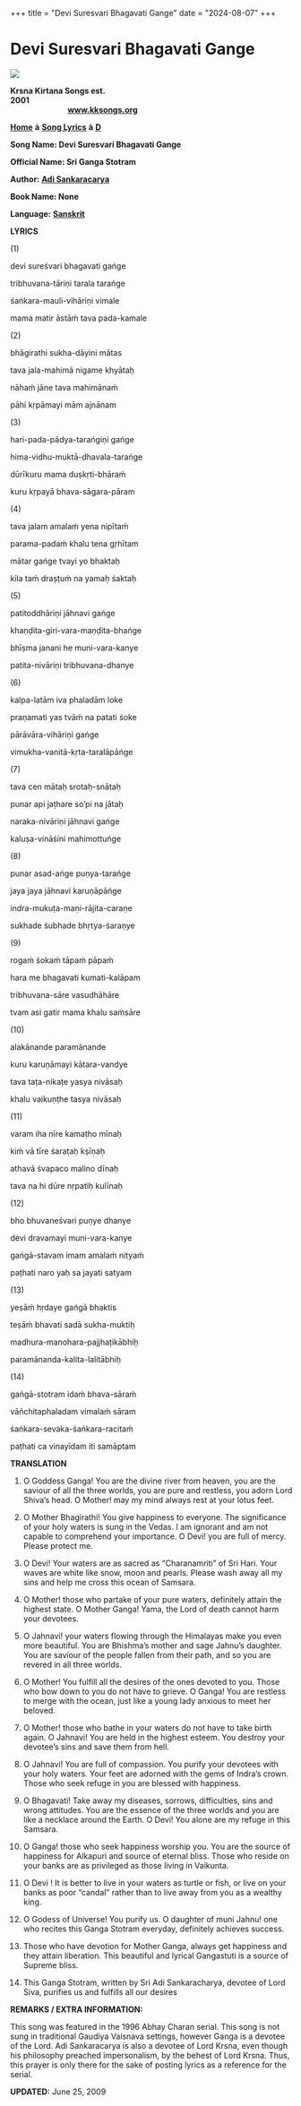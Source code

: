 +++
title = "Devi Suresvari Bhagavati Gange"
date = "2024-08-07"
+++

# Devi Suresvari Bhagavati Gange
**[![](http://kksongs.org/image_files/image002.jpg)](http://kksongs.org/)**

**Krsna Kirtana Songs est. 2001**                                                                                                                                                 **www.kksongs.org**

[**Home**](http://kksongs.org/) **à** [**Song Lyrics**](http://kksongs.org/lyrics.html) **à** [**D**](http://kksongs.org/songs/song_d.html)

**Song Name: Devi Suresvari Bhagavati Gange**

**Official Name: Sri Ganga Stotram**

**Author:** [**Adi Sankaracarya**](http://kksongs.org/authors/list/adisankara.html)

**Book Name: None**

**Language:** [**Sanskrit**](http://kksongs.org/language/list/sanskrit.html)

**LYRICS**

(1)

devi sureśvari bhagavati gańge

tribhuvana-tāriṇi tarala tarańge

śańkara-mauli-vihāriṇi vimale

mama matir āstāḿ tava pada-kamale

(2)

bhāgirathi sukha-dāyini mātas

tava jala-mahimā nigame khyātaḥ

nāhaḿ jāne tava mahimānaḿ

pāhi kṛpāmayi mām ajnānam

(3)

hari-pada-pādya-tarańgiṇi gańge

hima-vidhu-muktā-dhavala-tarańge

dūrīkuru mama duṣkṛti-bhāraḿ

kuru kṛpayā bhava-sāgara-pāram

(4)

tava jalam amalaḿ yena nipītaḿ

parama-padaḿ khalu tena gṛhītam

mātar gańge tvayi yo bhaktaḥ

kila taḿ draṣṭuḿ na yamaḥ śaktaḥ

(5)

patitoddhāriṇi jāhnavi gańge

khaṇḍita-giri-vara-maṇḍita-bhańge

bhīṣma janani he muni-vara-kanye

patita-nivāriṇi tribhuvana-dhanye

(6)

kalpa-latām iva phaladām loke

praṇamati yas tvāḿ na patati śoke

pārāvāra-vihāriṇi gańge

vimukha-vanitā-kṛta-taralāpāńge

(7)

tava cen mātaḥ srotaḥ-snātaḥ

punar api jaṭhare so’pi na jātaḥ

naraka-nivāriṇi jāhnavi gańge

kaluṣa-vināśini mahimottuńge

(8)

punar asad-ańge puṇya-tarańge

jaya jaya jāhnavi karuṇāpāńge

indra-mukuṭa-maṇi-rājita-caraṇe

sukhade śubhade bhṛtya-śaraṇye

(9)

rogaḿ śokaḿ tāpaḿ pāpaḿ

hara me bhagavati kumati-kalāpam

tribhuvana-sāre vasudhāhāre

tvam asi gatir mama khalu saḿsāre

(10)

alakānande paramānande

kuru karuṇāmayi kātara-vandye

tava taṭa-nikaṭe yasya nivāsaḥ

khalu vaikuṇṭhe tasya nivāsaḥ

(11)

varam iha nīre kamaṭho mīnaḥ

kiḿ vā tīre śaraṭaḥ kṣīṇaḥ

athavā śvapaco malino dīnaḥ

tava na hi dūre nṛpatiḥ kulīnaḥ

(12)

bho bhuvaneśvari puṇye dhanye

devi dravamayi muni-vara-kanye

gańgā-stavam imam amalaḿ nityaḿ

paṭhati naro yaḥ sa jayati satyam

(13)

yeṣāḿ hṛdaye gańgā bhaktis

teṣāḿ bhavati sadā sukha-muktiḥ

madhura-manohara-pajjhaṭikābhiḥ

paramānanda-kalita-lalitābhiḥ

(14)

gańgā-stotram idaḿ bhava-sāraḿ

vāñchitaphaladam vimalaḿ sāram

śańkara-sevaka-śańkara-racitaḿ

paṭhati ca vinayīdam iti samāptam

**TRANSLATION**

1) O Goddess Ganga! You are the divine river from heaven, you are the saviour of all the three worlds, you are pure and restless, you adorn Lord Shiva’s head. O Mother! may my mind always rest at your lotus feet.

2) O Mother Bhagirathi! You give happiness to everyone. The significance of your holy waters is sung in the Vedas. I am ignorant and am not capable to comprehend your importance. O Devi! you are full of mercy. Please protect me.

3) O Devi! Your waters are as sacred as “Charanamriti” of Sri Hari. Your waves are white like snow, moon and pearls. Please wash away all my sins and help me cross this ocean of Samsara.

4) O Mother! those who partake of your pure waters, definitely attain the highest state. O Mother Ganga! Yama, the Lord of death cannot harm your devotees.

5) O Jahnavi! your waters flowing through the Himalayas make you even more beautiful. You are Bhishma’s mother and sage Jahnu’s daughter. You are saviour of the people fallen from their path, and so you are revered in all three worlds.

6) O Mother! You fulfill all the desires of the ones devoted to you. Those who bow down to you do not have to grieve. O Ganga! You are restless to merge with the ocean, just like a young lady anxious to meet her beloved.

7) O Mother! those who bathe in your waters do not have to take birth again. O Jahnavi! You are held in the highest esteem. You destroy your devotee’s sins and save them from hell.

8) O Jahnavi! You are full of compassion. You purify your devotees with your holy waters. Your feet are adorned with the gems of Indra’s crown. Those who seek refuge in you are blessed with happiness.

9) O Bhagavati! Take away my diseases, sorrows, difficulties, sins and wrong attitudes. You are the essence of the three worlds and you are like a necklace around the Earth. O Devi! You alone are my refuge in this Samsara.

10) O Ganga! those who seek happiness worship you. You are the source of happiness for Alkapuri and source of eternal bliss. Those who reside on your banks are as privileged as those living in Vaikunta.

11) O Devi ! It is better to live in your waters as turtle or fish, or live on your banks as poor “candal” rather than to live away from you as a wealthy king.

12) O Godess of Universe! You purify us. O daughter of muni Jahnu! one who recites this Ganga Stotram everyday, definitely achieves success.

13) Those who have devotion for Mother Ganga, always get happiness and they attain liberation. This beautiful and lyrical Gangastuti is a source of Supreme bliss.

14) This Ganga Stotram, written by Sri Adi Sankaracharya, devotee of Lord Siva, purifies us and fulfills all our desires

**REMARKS / EXTRA INFORMATION:**

This song was featured in the 1996 Abhay Charan serial. This song is not sung in traditional Gaudiya Vaisnava settings, however Ganga is a devotee of the Lord. Adi Sankaracarya is also a devotee of Lord Krsna, even though his philosophy preached impersonalism, by the behest of Lord Krsna. Thus, this prayer is only there for the sake of posting lyrics as a reference for the serial.

**UPDATED:** June 25, 2009